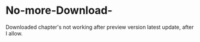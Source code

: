 # No-more-Download-
Downloaded chapter's not working after preview version latest update, after I allow.
